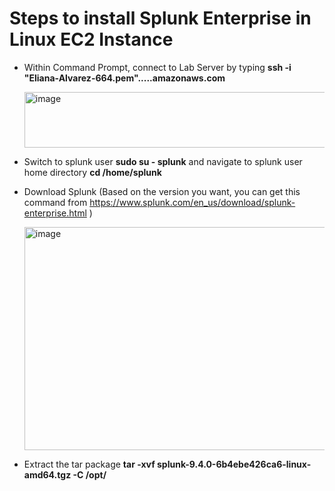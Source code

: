 # Steps to install Splunk Enterprise in Linux EC2 Instance

* Within Command Prompt, connect to Lab Server by typing **ssh -i "Eliana-Alvarez-664.pem".....amazonaws.com**

  <img width="960" height="89" alt="image" src="https://github.com/user-attachments/assets/c6fcbb5c-c18d-4b09-afa3-46c13867ba34" />

* Switch to splunk user **sudo su - splunk** and navigate to splunk user home directory **cd /home/splunk**

* Download Splunk (Based on the version you want, you can get this command from https://www.splunk.com/en_us/download/splunk-enterprise.html )

  <img width="957" height="357" alt="image" src="https://github.com/user-attachments/assets/f3cdb9d9-331b-4f83-9204-98457cb31064" />
  
* Extract the tar package **tar -xvf splunk-9.4.0-6b4ebe426ca6-linux-amd64.tgz -C /opt/**
